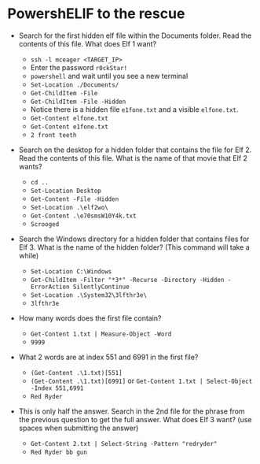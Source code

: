 # PowershELlF to the rescue
- Search for the first hidden elf file within the Documents folder. Read the contents of this file. What does Elf 1 want?

	- `ssh -l mceager <TARGET_IP>`
	- Enter the password `r0ckStar!`
	- `powershell` and wait until you see a new terminal
	- `Set-Location ./Documents/`
	- `Get-ChildItem -File`
	- `Get-ChildItem -File -Hidden`
	- Notice there is a hidden file `e1fone.txt` and a visible `elfone.txt`.
	- `Get-Content elfone.txt`
	- `Get-Content e1fone.txt`
	- `2 front teeth`

- Search on the desktop for a hidden folder that contains the file for Elf 2. Read the contents of this file. What is the name of that movie that Elf 2 wants? 
	- `cd ..`
	- `Set-Location Desktop`
	- `Get-Content -File -Hidden`
	- `Set-Location .\elf2wo\`
	- `Get-Content .\e70smsW10Y4k.txt`
	- `Scrooged`

- Search the Windows directory for a hidden folder that contains files for Elf 3. What is the name of the hidden folder? (This command will take a while)

	- `Set-Location C:\Windows`
	- `Get-ChildItem -Filter "*3*" -Recurse -Directory -Hidden -ErrorAction SilentlyContinue`
	- `Set-Location .\System32\3lfthr3e\`
	- `3lfthr3e`

- How many words does the first file contain?

	- `Get-Content 1.txt | Measure-Object -Word`
	- `9999`

- What 2 words are at index 551 and 6991 in the first file?

	- `(Get-Content .\1.txt)[551]`
	- `(Get-Content .\1.txt)[6991]` or `Get-Content 1.txt | Select-Object -Index 551,6991`
	- `Red Ryder`

- This is only half the answer. Search in the 2nd file for the phrase from the previous question to get the full answer. What does Elf 3 want? (use spaces when submitting the answer)

	- `Get-Content 2.txt | Select-String -Pattern "redryder"`
	- `Red Ryder bb gun`
